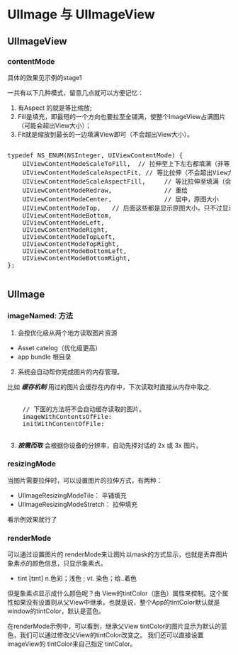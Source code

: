 #  UIImage 与 UIImageView



## UIImageView

### contentMode

具体的效果见示例的stage1

一共有以下几种模式，留意几点就可以方便记忆：

1. 有Aspect 的就是等比缩放;
2. Fill是填充，即最短的一个方向也要拉至全铺满，使整个ImageView占满图片（可能会超出View大小）；
3. Fit就是缩放到最长的一边填满View即可（不会超出View大小）。

<pre>

typedef NS_ENUM(NSInteger, UIViewContentMode) {
    UIViewContentModeScaleToFill,  // 拉伸至上下左右都填满（非等比）
    UIViewContentModeScaleAspectFit, // 等比拉伸（不会超出View大小）
    UIViewContentModeScaleAspectFill,     // 等比拉伸至填满（会超出View大小）
    UIViewContentModeRedraw,              // 重绘
    UIViewContentModeCenter,              // 居中，原图大小
    UIViewContentModeTop,   // 后面这些都是显示原图大小，只不过显示的位置不同而已
    UIViewContentModeBottom,
    UIViewContentModeLeft,
    UIViewContentModeRight,
    UIViewContentModeTopLeft,
    UIViewContentModeTopRight,
    UIViewContentModeBottomLeft,
    UIViewContentModeBottomRight,
};

</pre>


## UIImage


### imageNamed: 方法

1. 会按优化级从两个地方读取图片资源

- Asset catelog（优化级更高）
- app bundle 根目录

2. 系统会自动帮你完成图片的内存管理。

比如 ***缓存机制*** 用过的图片会缓存在内存中，下次读取时直接从内存中取之.

<pre>

    // 下面的方法将不会自动缓存读取的图片。
    imageWithContentsOfFile:
    initWithContentOfFile:
    
</pre>

3. ***按需而取*** 会根据你设备的分辨率，自动先择对话的 2x 或 3x 图片。


### resizingMode

当图片需要拉伸时，可以设置图片的拉伸方式，有两种：

- UIImageResizingModeTile： 平铺填充
- UIImageResizingModeStretch： 拉伸填充

看示例效果就行了


### renderMode

可以通过设置图片的 renderMode来让图片以mask的方式显示，也就是丢弃图片象素点的颜色信息，只显示象素点。

- tint  [tɪnt] n.色彩；浅色 ; vt. 染色；给..着色

但是象素点显示成什么颜色呢？由 View的tintColor（底色）属性来控制。这个属性如果没有设置则从父View中继承，也就是说，整个App的tintColor默认就是window的tintColor，默认是蓝色。

在renderMode示例中，可以看到，继承父View tintColor的图片显示为默认的蓝色，我们可以通过修改父View的tintColor改变之。
我们还可以直接设置imageView的 tintColor来自己指定 tintColor。

















